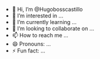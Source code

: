 - 👋 Hi, I’m @Hugobosscastillo
- 👀 I’m interested in ...
- 🌱 I’m currently learning ...
- 💞️ I’m looking to collaborate on ...
- 📫 How to reach me ...
- 😄 Pronouns: ...
- ⚡ Fun fact: ...

<!---
Hugobosscastillo/Hugobosscastillo is a ✨ special ✨ repository because its `README.md` (this file) appears on your GitHub pro
ejecutar recuperación de cuenta gmail 
comprobación con patron de dispositivo 
